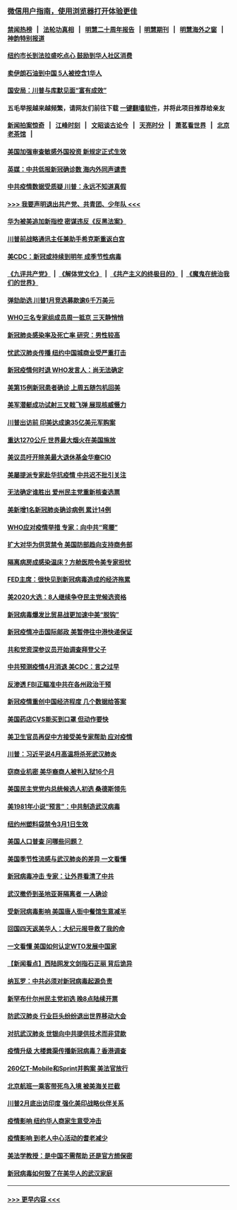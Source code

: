 ### [微信用户指南，使用浏览器打开体验更佳](https://github.com/gfw-breaker/banned-news1/blob/master/indexes/wechat-guide.md?t=0)
#### [禁闻热榜](热点新闻.md?t=0)  &nbsp;&nbsp;|&nbsp;&nbsp; [法轮功真相](https://github.com/gfw-breaker/truth/blob/master/README.md?t=0) &nbsp;&nbsp;|&nbsp;&nbsp; [明慧二十周年报告](https://github.com/gfw-breaker/mh-reports/blob/master/README.md?t=0) &nbsp;&nbsp;|&nbsp;&nbsp;[明慧期刊](https://github.com/gfw-breaker/mh-qikan) &nbsp;&nbsp;|&nbsp;&nbsp; [明慧海外之窗](https://github.com/gfw-breaker/mh-news/blob/master/README.md?t=0) &nbsp;&nbsp;|&nbsp;&nbsp; [神韵特别报道](https://github.com/gfw-breaker/mh-news/blob/master/shenyun.md?t=0)
#### [纽约市长到法拉盛吃点心  鼓励到华人社区消费](../pages/nsc412/n11868197.md?t=02141422) 
#### [卖伊朗石油到中国  5人被控含1华人](../pages/nsc412/n11867988.md?t=02141422) 
#### [国安局：川普与库默见面“富有成效”](../pages/nsc412/n11867976.md?t=02141422) 
#### 五毛举报越来越频繁，请网友们前往下载 [一键翻墙软件](https://github.com/gfw-breaker/ssr-accounts)，并将此项目推荐给亲友
#### [新闻拍案惊奇](https://github.com/gfw-breaker/banned-news1/blob/master/pages/link4.md) &nbsp;&nbsp;|&nbsp;&nbsp; [江峰时刻](https://github.com/gfw-breaker/banned-news1/blob/master/pages/link4.md) &nbsp;&nbsp;|&nbsp;&nbsp; [文昭谈古论今](https://github.com/gfw-breaker/banned-news1/blob/master/pages/link4.md) &nbsp;&nbsp;|&nbsp;&nbsp; [天亮时分](https://github.com/gfw-breaker/banned-news1/blob/master/pages/link4.md) &nbsp;&nbsp;|&nbsp;&nbsp; [萧茗看世界](https://github.com/gfw-breaker/banned-news1/blob/master/pages/link4.md) &nbsp;&nbsp;|&nbsp;&nbsp; [北京老茶馆](https://github.com/gfw-breaker/banned-news1/blob/master/pages/link4.md) &nbsp;&nbsp;|&nbsp;&nbsp; 
#### [美国加强审查敏感外国投资 新规定正式生效](../pages/nsc412/n11868041.md?t=02141422) 
#### [英媒：中共低报新冠确诊数 海内外同声谴责](../pages/nsc412/n11867421.md?t=02141422) 
#### [中共疫情数据受质疑 川普：永远不知道真假](../pages/nsc412/n11867195.md?t=02141422) 
#### [>>> 我要声明退出共产党、共青团、少年队 <<<](https://github.com/begood0513/goodnews/blob/master/quit/letter.md) 
#### [华为被美追加新指控 密谋违反《反黑法案》](../pages/nsc412/n11867191.md?t=02141422) 
#### [川普前战略通讯主任兼助手希克斯重返白宫](../pages/nsc412/n11867104.md?t=02141422) 
#### [美CDC：新冠或持续到明年 成季节性病毒](../pages/nsc412/n11867279.md?t=02141422) 
#### [《九评共产党》](https://github.com/begood0513/9ping.md/blob/master/README.md) &nbsp;|&nbsp; [《解体党文化》](../../../../jtdwh.md/blob/master/README.md)  &nbsp;|&nbsp; [《共产主义的终极目的》](../../../../gczydzjmd.md/blob/master/README.md) &nbsp;|&nbsp; [《魔鬼在统治我们的世界》](../../../../mgztzwmdsj.md/blob/master/README.md) 
#### [弹劾助选 川普1月竞选募款逾6千万美元](../pages/nsc412/n11866950.md?t=02141422) 
#### [WHO三名专家组成员周一抵京 三天静悄悄](../pages/nsc412/n11866947.md?t=02141422) 
#### [新冠肺炎感染率及死亡率 研究：男性较高](../pages/nsc412/n11866956.md?t=02141422) 
#### [忧武汉肺炎传播 纽约中国城商业受严重打击](../pages/nsc412/n11866902.md?t=02141422) 
#### [新冠疫情何时退 WHO发言人：尚无法确定](../pages/nsc412/n11866864.md?t=02141422) 
#### [美第15例新冠患者确诊 上周五随包机回美](../pages/nsc412/n11866852.md?t=02141422) 
#### [美军潜艇成功试射三叉戟飞弹 展现核威慑力](../pages/nsc412/n11866046.md?t=02141422) 
#### [川普出访前 印美达成逾35亿美元军购案](../pages/nsc412/n11865444.md?t=02141422) 
#### [重达1270公斤 世界最大烟火在美国施放](../pages/nsc412/n11865198.md?t=02141422) 
#### [美议员吁开除美最大退休基金华裔CIO](../pages/nsc412/n11865230.md?t=02141422) 
#### [美屡提派专家赴华抗疫情 中共迟不批引关注](../pages/nsc412/n11864719.md?t=02141422) 
#### [无法确定谁胜出 爱州民主党重新核查选票](../pages/nsc412/n11864830.md?t=02141422) 
#### [美新增1名新冠肺炎确诊病例 累计14例](../pages/nsc412/n11864893.md?t=02141422) 
#### [WHO应对疫情举措 专家：向中共“弯腰”](../pages/nsc412/n11864727.md?t=02141422) 
#### [扩大对华为供货禁令 美国防部趋向支持商务部](../pages/nsc412/n11864773.md?t=02141422) 
#### [隔离病房成感染温床？方舱医院令美专家担忧](../pages/nsc412/n11864575.md?t=02141422) 
#### [FED主席：很快见到新冠病毒造成的经济拖累](../pages/nsc412/n11864507.md?t=02141422) 
#### [美2020大选：8人继续争夺民主党候选资格](../pages/nsc412/n11864327.md?t=02141422) 
#### [新冠病毒爆发比贸易战更加速中美“脱钩”](../pages/nsc412/n11864470.md?t=02141422) 
#### [新冠疫情冲击国际邮政 美暂停往中港快递保证](../pages/nsc412/n11864207.md?t=02141422) 
#### [共和党资深参议员开始调查拜登父子](../pages/nsc412/n11863984.md?t=02141422) 
#### [中共预测疫情4月消退 美CDC：言之过早](../pages/nsc412/n11864310.md?t=02141422) 
#### [反渗透 FBI正瞄准中共在各州政治干预](../pages/nsc412/n11864300.md?t=02141422) 
#### [新冠疫情重创中国经济程度 几个数据给答案](../pages/nsc412/n11864203.md?t=02141422) 
#### [美国药店CVS能买到口罩 但动作要快](../pages/nsc412/n11862438.md?t=02141422) 
#### [美卫生官员再促中方接受美专家帮助 应对疫情](../pages/nsc412/n11864043.md?t=02141422) 
#### [川普：习近平说4月高温将杀死武汉肺炎](../pages/nsc412/n11860814.md?t=02141422) 
#### [窃商业机密 美华裔商人被判入狱16个月](../pages/nsc412/n11863911.md?t=02141422) 
#### [美国民主党党内总统候选人初选 桑德斯领先](../pages/nsc412/n11863475.md?t=02141422) 
#### [美1981年小说“预言”：中共制造武汉病毒](../pages/nsc412/n11863306.md?t=02141422) 
#### [纽约州塑料袋禁令3月1日生效](../pages/nsc412/n11862832.md?t=02141422) 
#### [美国人口普查  问哪些问题？](../pages/nsc412/n11862808.md?t=02141422) 
#### [美国季节性流感与武汉肺炎的差异 一文看懂](../pages/nsc412/n11862428.md?t=02141422) 
#### [新冠病毒冲击 专家：让外界看清了中共](../pages/nsc412/n11862280.md?t=02141422) 
#### [武汉撤侨到圣地亚哥隔离者 一人确诊](../pages/nsc412/n11862460.md?t=02141422) 
#### [受新冠病毒影响 美国唐人街中餐馆生意减半](../pages/nsc412/n11861940.md?t=02141422) 
#### [回国四天返美华人：大纪元报导救了我的命](../pages/nsc412/n11862181.md?t=02141422) 
#### [一文看懂 美国如何认定WTO发展中国家](../pages/nsc412/n11862051.md?t=02141422) 
#### [【新闻看点】西陆网发文剑指石正丽 背后诡异](../pages/nsc412/n11861792.md?t=02141422) 
#### [纳瓦罗：中共必须对新冠病毒起源负责](../pages/nsc412/n11861810.md?t=02141422) 
#### [新罕布什尔州民主党初选 晚8点陆续开票](../pages/nsc412/n11861872.md?t=02141422) 
#### [防武汉肺炎 行业巨头纷纷退出世界移动大会](../pages/nsc412/n11861795.md?t=02141422) 
#### [对抗武汉肺炎 世银向中共提供技术而非贷款](../pages/nsc412/n11861652.md?t=02141422) 
#### [疫情升级 大楼粪渠传播新冠病毒？香港调查](../pages/nsc412/n11861556.md?t=02141422) 
#### [260亿T-Mobile和Sprint并购案 美法官放行](../pages/nsc412/n11861511.md?t=02141422) 
#### [北京航班一乘客带死鸟入境 被美海关拦截](../pages/nsc412/n11861317.md?t=02141422) 
#### [川普2月底出访印度 强化美印战略伙伴关系](../pages/nsc412/n11860557.md?t=02141422) 
#### [疫情影响  纽约华人商家生意受冲击](../pages/nsc412/n11860284.md?t=02141422) 
#### [疫情影响  到老人中心活动的耆老减少](../pages/nsc412/n11860199.md?t=02141422) 
#### [美法学教授：是中国不需帮助 还是官方想保密](../pages/nsc412/n11859492.md?t=02141422) 
#### [新冠病毒如何毁了在美华人的武汉家庭](../pages/nsc412/n11859524.md?t=02141422) 

----
#### [ >>> 更早内容 <<< ](../indexes/nsc412-earlier.md)
